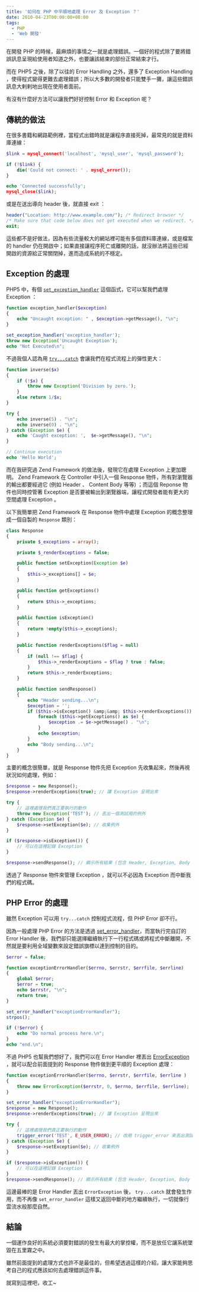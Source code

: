 ```yaml
---
title: '如何在 PHP 中平順地處理 Error 及 Exception ？'
date: 2010-04-23T00:00:00+08:00
tags:
  - PHP
  - 'Web 開發'
---
```


在開發 PHP 的時候，最麻煩的事情之一就是處理錯誤。一個好的程式除了要將錯誤訊息呈現給使用者知道之外，也要讓該結束的部份正常結束才行。

而在 PHP5 之後，除了以往的 Error Handling 之外，還多了 Exception Handling ，使得程式變得更難去處理錯誤；所以大多數的開發者只能雙手一攤，讓這些錯誤訊息大剌剌地出現在使用者面前。

有沒有什麼好方法可以讓我們好好控制 Error 和 Exception 呢？

<!-- more -->

## 傳統的做法

在很多書籍和網路範例裡，當程式出錯時就是讓程序直接死掉，最常見的就是資料庫連線：

```php
$link = mysql_connect('localhost', 'mysql_user', 'mysql_password');

if (!$link) {
    die('Could not connect: ' . mysql_error());
}

echo 'Connected successfully';
mysql_close($link);
```

或是在送出導向 header 後，就直接 exit ：

```php
header("Location: http://www.example.com/"); /* Redirect browser */
/* Make sure that code below does not get executed when we redirect. */
exit;
```

這些都不是好做法，因為有些流量較大的網站裡可能有多個資料庫連線，或是檔案的 handler 仍在開啟中；如果直接讓程序死亡或離開的話，就沒辦法將這些已經開啟的資源給正常關閉掉，進而造成系統的不穩定。

## Exception 的處理

PHP5 中，有個 [`set_exception_handler`](http://www.php.net/manual/en/function.set-exception-handler.php) 這個函式，它可以幫我們處理 Exception ：

```php
function exception_handler($exception)
{
    echo "Uncaught exception: " , $exception->getMessage(), "\n";
}

set_exception_handler('exception_handler');
throw new Exception('Uncaught Exception');
echo "Not Executed\n";
```

不過我個人認為用 [`try...catch`](http://www.php.net/manual/en/language.exceptions.php) 會讓我們在程式流程上的彈性更大：

```php
function inverse($x)
{
    if (!$x) {
        throw new Exception('Division by zero.');
    }
    else return 1/$x;
}

try {
    echo inverse(5) . "\n";
    echo inverse(0) . "\n";
} catch (Exception $e) {
    echo 'Caught exception: ',  $e->getMessage(), "\n";
}

// Continue execution
echo 'Hello World';
```

而在我研究過 Zend Framework 的做法後，發現它在處理 Exception 上更加聰明。 Zend Framework 在 Controller 中引入一個 Response 物件，所有對瀏覽器的輸出都要經過它 (例如 Header 、 Content Body 等等) ；而這個 Reponse 物件也同時控管著 Exception 是否要被輸出到瀏覽器端，讓程式開發者能有更大的空間處理 Exception 。

以下我簡單把 Zend Framework 在 Response 物件中處理 Exception 的概念整理成一個自製的 `Response` 類別：

```php
class Response
{
    private $_exceptions = array();

    private $_renderExceptions = false;

    public function setException(Exception $e)
    {
        $this->_exceptions[] = $e;
    }

    public function getExceptions()
    {
        return $this->_exceptions;
    }

    public function isException()
    {
        return !empty($this->_exceptions);
    }

    public function renderExceptions($flag = null)
    {
        if (null !== $flag) {
            $this->_renderExceptions = $flag ? true : false;
        }
        return $this->_renderExceptions;
    }

    public function sendResponse()
    {
        echo "Header sending...\n";
        $exception = '';
        if ($this->isException() &amp;&amp; $this->renderExceptions()) {
            foreach ($this->getExceptions() as $e) {
                $exception .= $e->getMessage() . "\n";
            }
            echo $exception;
        }
        echo "Body sending...\n";
    }
}
```

主要的概念很簡單，就是 Response 物件先把 Exception 先收集起來，然後再視狀況如何處理，例如：

```php
$response = new Response();
$response->renderExceptions(true); // 讓 Exception 呈現出來

try {
    // 這裡處理我們真正要執行的動作
    throw new Exception('TEST'); // 丟出一個測試用的例外
} catch (Exception $e) {
    $response->setException($e); // 收集例外
}

if ($response->isException()) {
    // 可以在這裡記錄 Exception
}

$response->sendResponse(); // 顯示所有結果 (包含 Header, Exception, Body 等)
```

透過了 Response 物件來管理 Exception ，就可以不必因為 Exception 而中斷我們的程式碼。

## PHP Error 的處理

雖然 Exception 可以用 `try...catch` 控制程式流程，但 PHP Error 卻不行。

因為一般處理 PHP Error 的方法是透過 [set_error_handler](http://www.php.net/manual/en/function.set-error-handler.php)，而當執行完自訂的 Error Handler 後，我們卻只能選擇繼續執行下一行程式碼或將程式中斷離開，不然就是要利用全域變數來設定錯誤旗標以達到控制的目的。

```php
$error = false;

function exceptionErrorHandler($errno, $errstr, $errfile, $errline)
{
    global $error;
    $error = true;
    echo $errstr, "\n";
    return true;
}

set_error_handler("exceptionErrorHandler");
strpos();

if (!$error) {
    echo "Do normal process here.\n";
}
echo "end.\n";
```

不過 PHP5 也幫我們想好了，我們可以在 Error Handler 裡丟出 [ErrorException](http://www.php.net/manual/en/class.errorexception.php) ，就可以配合前面提到的 Response 物件做到更平順的 Exception 處理：

```php
function exceptionErrorHandler($errno, $errstr, $errfile, $errline )
{
    throw new ErrorException($errstr, 0, $errno, $errfile, $errline);
}

set_error_handler("exceptionErrorHandler");
$response = new Response();
$response->renderExceptions(true); // 讓 Exception 呈現出來

try {
    // 這裡處理我們真正要執行的動作
    trigger_error('TEST', E_USER_ERROR); // 改用 trigger_error 來丟出測試用錯誤
} catch (Exception $e) {
    $response->setException($e); // 收集例外
}

if ($response->isException()) {
    // 可以在這裡記錄 Exception
}
$response->sendResponse(); // 顯示所有結果 (包含 Header, Exception, Body 等)
```

這邊最棒的是 Error Handler 丟出 `ErrorException` 後， `try...catch` 就會發生作用，而不再像 `set_error_handler` 這樣又返回中斷的地方繼續執行，一切就像行雲流水般那麼自然。

## 結論

一個運作良好的系統必須要對錯誤的發生有最大的掌控權，而不是放任它讓系統墜毀在五里霧之中。

雖然前面提到的處理方式也許不是最佳的，但希望透過這樣的介紹，讓大家能夠思考自己的程式應該如何去處理錯誤這件事。

就寫到這裡吧，收工~
